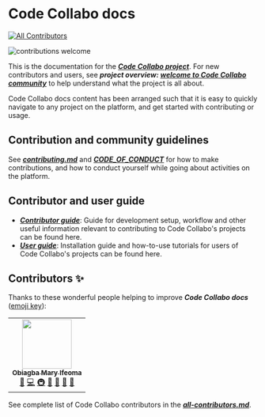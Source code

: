 # Code Collabo docs
<!-- ALL-CONTRIBUTORS-BADGE:START - Do not remove or modify this section -->
[![All Contributors](https://img.shields.io/badge/all_contributors-1-orange.svg?style=flat-square)](#contributors-)
<!-- ALL-CONTRIBUTORS-BADGE:END -->

![contributions welcome](https://img.shields.io/badge/contributions-welcome-brightgreen.svg?style=flat)

This is the documentation for the ***[Code Collabo project](https://github.com/code-collabo)***. For new contributors and users, see ***project overview: [welcome to Code Collabo community](https://github.com/code-collabo/code-collabo)*** to help understand what the project is all about.

Code Collabo docs content has been arranged such that it is easy to quickly navigate to any project on the platform, and get started with contributing or usage.

## Contribution and community guidelines
See ***[contributing.md](https://github.com/code-collabo/docs/blob/main/contributing.md)*** and ***[CODE_OF_CONDUCT](https://github.com/code-collabo/docs/blob/main/CODE_OF_CONDUCT.md)*** for how to make contributions, and how to conduct yourself while going about activities on the platform.

## Contributor and user guide
* ***[Contributor guide](https://github.com/code-collabo/docs/tree/main/contributor-guide)***: Guide for development setup, workflow and other useful information relevant to contributing to Code Collabo's projects can be found here.
* ***[User guide](https://github.com/code-collabo/docs/tree/main/user-guide)***: Installation guide and how-to-use tutorials for users of Code Collabo's projects can be found here.

## Contributors ✨

Thanks to these wonderful people helping to improve ***Code Collabo docs*** ([emoji key](https://allcontributors.org/docs/en/emoji-key)):

<!-- ALL-CONTRIBUTORS-LIST:START - Do not remove or modify this section -->
<!-- prettier-ignore-start -->
<!-- markdownlint-disable -->
<table>
  <tr>
    <td align="center"><a href="https://github.com/Ifycode"><img src="https://avatars.githubusercontent.com/u/45185388?v=4?s=100" width="100px;" alt=""/><br /><sub><b>Obiagba Mary Ifeoma</b></sub></a><br /><a href="https://github.com/code-collabo/docs/commits?author=Ifycode" title="Documentation">📖</a> <a href="https://github.com/code-collabo/docs/commits?author=Ifycode" title="Code">💻</a> <a href="#infra-Ifycode" title="Infrastructure (Hosting, Build-Tools, etc)">🚇</a> <a href="#maintenance-Ifycode" title="Maintenance">🚧</a> <a href="https://github.com/code-collabo/docs/pulls?q=is%3Apr+reviewed-by%3AIfycode" title="Reviewed Pull Requests">👀</a> <a href="#projectManagement-Ifycode" title="Project Management">📆</a> <a href="#ideas-Ifycode" title="Ideas, Planning, & Feedback">🤔</a></td>
  </tr>
</table>

<!-- markdownlint-restore -->
<!-- prettier-ignore-end -->

<!-- ALL-CONTRIBUTORS-LIST:END -->

See complete list of Code Collabo contributors in the ***[all-contributors.md](https://github.com/code-collabo/docs/blob/main/all-contributors.md)***.

<!--
This project follows the [all-contributors](https://github.com/all-contributors/all-contributors) specification. Contributions of any kind welcome! See complete list of Code Collabo contributors in the ***[all-contributors.md](https://github.com/code-collabo/docs/blob/main/all-contributors.md)*** or find contributors for a particular project on repo readme.
-->
